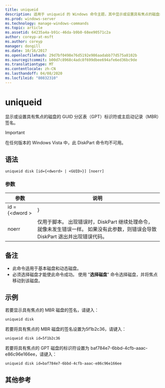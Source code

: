 ```yaml
---
title: uniqueid
description: 适用于 uniqueid 的 Windows 命令主题，其中显示或设置具有焦点的磁盘的 GUID 分区表（GPT）标识符或主启动记录（MBR）签名。
ms.prod: windows-server
ms.technology: manage-windows-commands
ms.topic: article
ms.assetid: 64235a4a-b91c-46da-b9b0-68ee90571c2a
author: coreyp-at-msft
ms.author: coreyp
manager: dongill
ms.date: 10/16/2017
ms.openlocfilehash: 29d7bf0498e76d5192e986aadabb77d575a8102b
ms.sourcegitcommit: b00d7c8968c4adc8f699dbee694afe6ed36bc9de
ms.translationtype: MT
ms.contentlocale: zh-CN
ms.lasthandoff: 04/08/2020
ms.locfileid: "80832310"
---
```

# <a name="uniqueid"></a>uniqueid

显示或设置具有焦点的磁盘的 GUID 分区表（GPT）标识符或主启动记录（MBR）签名。

> [!IMPORTANT]
> 在任何版本的 Windows Vista 中，此 DiskPart 命令均不可用。

## <a name="syntax"></a>语法

```
uniqueid disk [id={<dword> | <GUID>}] [noerr]
```

### <a name="parameters"></a>参数

|  参数   |                                                                                             说明                                                                                              |
|--------------|------------------------------------------------------------------------------------------------------------------------------------------------------------------------------------------------------|
| id = {\<dword > |                                                                                               <GUID>}                                                                                                |
|    noerr     | 仅用于脚本。 出现错误时，DiskPart 继续处理命令，就像未发生错误一样。 如果没有此参数，则错误会导致 DiskPart 退出并出现错误代码。 |

## <a name="remarks"></a>备注

-   此命令适用于基本磁盘和动态磁盘。
-   必须选择磁盘才能使此命令成功。 使用 "**选择磁盘**" 命令选择磁盘，并将焦点移动到该磁盘。

## <a name="examples"></a><a name=BKMK_examples></a>示例

若要显示具有焦点的 MBR 磁盘的签名，请键入：
```
uniqueid disk
```
若要将具有焦点的 MBR 磁盘的签名设置为5f1b2c36，请键入：
```
uniqueid disk id=5f1b2c36
```
若要将具有焦点的 GPT 磁盘的标识符设置为 baf784e7-6bbd-4cfb-aaac-e86c96e166ee，请键入：
```
uniqueid disk id=baf784e7-6bbd-4cfb-aaac-e86c96e166ee
```

## <a name="additional-references"></a>其他参考

